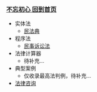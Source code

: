 ### [**不忘初心 回到首页**](./README.md ) 

- 实体法
  - [民法典](./docs/011%E6%B0%91%E6%B3%95%E5%85%B8.md)  
- 程序法   
  - [民事诉讼法](./docs/100%E6%B0%91%E4%BA%8B%E8%AF%89%E8%AE%BC%E6%B3%95.md)    
- 法律计算器
  - 待补充...
- 典型案例
  - 仅收录最高法判例，待补充...
- [法律咨询](./docs/201%E8%81%94%E7%B3%BB%E6%88%91%E4%BB%AC.md)
